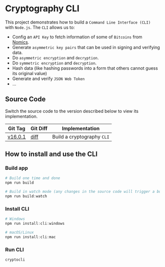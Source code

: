 # Cryptography CLI

This project demonstrates how to build a `Command Line Interface (CLI)` with `Node.js`. The `CLI` allows us to:

- Config an `API Key` to fetch information of some of `Bitcoins` from [Nomics](https://nomics.com/).
- Generate `asymmetric key pairs` that can be used in signing and verifying data.
- Do `asymmetric encryption` and `decryption`.
- Do `symmetric encryption` and `decryption`.
- Hash data (like hashing passwords into a form that others cannot guess its original value)
- Generate and verify `JSON Web Token`
- ...

## Source Code

Switch the source code to the version described below to view its implementation.

| Git Tag | Git Diff | Implementation |
|---------|----------|----------------|
| [v16.0.1](https://github.com/TranXuanHoang/NodeJS/releases/tag/v16.0.1) | [diff](https://github.com/TranXuanHoang/NodeJS/compare/v16.0.0...v16.0.1) | Build a cryptography `CLI` |

## How to install and use the CLI

### Build app

```powershell
# Build one time and done
npm run build

# Build in watch mode (any changes in the source code will trigger a build again)
npm run build:watch
```

### Install CLI

```powershell
# Windows
npm run install:cli:windows

# macOS/Linux
npm run install:cli:mac
```

### Run CLI

```powershell
cryptocli
```
